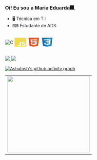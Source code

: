 ###  Oi! Eu sou a Maria Eduarda🎆.
- 🖥 Técnica em T.I
- ⌨ Estudante de ADS. 
<link rel="stylesheet" href="https://cdn.jsdelivr.net/gh/devicons/devicon@v2.15.1/devicon.min.css">


<div style="display: inline_block"><br>
  <img align="center" alt="C" height="30" width="40" src="https://cdn.jsdelivr.net/gh/devicons/devicon/icons/c/c-original.svg" />
  <img align="center" alt="Rafa-Js" height="30" width="40" src="https://raw.githubusercontent.com/devicons/devicon/master/icons/javascript/javascript-plain.svg">
  <img align="center" alt="HTML" height="30" width="40" src="https://raw.githubusercontent.com/devicons/devicon/master/icons/html5/html5-original.svg">
  <img align="center" alt="CSS" height="30" width="40" src="https://raw.githubusercontent.com/devicons/devicon/master/icons/css3/css3-original.svg">
</div>

##

<div style="flexwrap: nowrap">
  <a href="https://github.com/madumendes">
  <img height="210" src=https://github-readme-stats.vercel.app/api?username=madumendes&show_icons=true&theme=date_night>
  <img src="https://github-profile-trophy.vercel.app/?username=carolbarbosa101&theme=dracula&row=2&no-bg=true&column=3&margin-w=15&margin-h=15" />
</div>

<p>

  
</p>

[![Ashutosh's github activity graph](https://github-readme-activity-graph.vercel.app/graph?username=madumendes&bg_color=3c2a2a&color=cc9289&line=cc9289&point=b99284&area=true&hide_border=true)](https://github.com/ashutosh00710/github-readme-activity-graph)

<div align="center">
  <table>
    <tr>
      <td> <img height="250" width="270" src="https://media.giphy.com/media/ssYTQOB9SkwvgsLhEk/giphy.gif"></td>
  </table>
</div>
